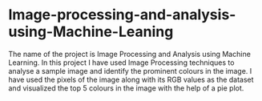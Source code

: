 # Image-processing-and-analysis-using-Machine-Leaning
The name of the project is Image Processing and Analysis using Machine Learning. 
In this project I have used Image Processing techniques to analyse a sample image and identify the prominent colours in the image.
I have used the pixels of the image along with its RGB values as the dataset and visualized the top 5 colours in the image with the help of a pie plot.

